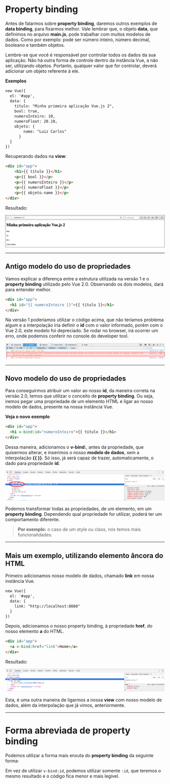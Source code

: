 # Property binding

Antes de falarmos sobre **property binding**, daremos outros exemplos de **data binding**, para fixarmos melhor. 
Vale lembrar que, o objeto **data**, que definimos no arquivo **main.js**, pode trabalhar com muitos modelos de dados. Como por exemplo: pode ser número inteiro, número decimal, booleano e também objetos.

Lembre-se que você é responsável por controlar todos os dados da sua aplicação. Não há outra forma de controle dentro da instância Vue, a não ser, utilizando objetos. 
Portanto, qualquer valor que for controlar, deverá adicionar um objeto referente à ele.

**Exemplos**

```
new Vue({
  el: '#app',
  data: {
    título: "Minha primeira aplicação Vue.js 2",
    bool: true,
    numeroInteiro: 10,
    numeroFloat: 20.10,
    objeto: {
        name: "Luiz Carlos"
      }
  }
})
```

Recuperando dados na **view**:

```html
<div id="app">
    <h1>{{ título }}</h1>
    <p>{{ bool }}</p>
    <p>{{ numeroInteiro }}</p>
    <p>{{ numeroFloat }}</p>
    <p>{{ objeto.name }}</p>
</div>
```

Resultado:

![Vue Content App 1](./images/vue-content-app1.png "Vue Content App 1")

***

## Antigo modelo do uso de propriedades

Vamos explicar a diferença entre a estrutura utilizada na versão 1 e o **property binding** utilizado pelo Vue 2.0. Observando os dois modelos, dará para entender melhor.

```html
<div id="app">
  <h1 id="{{ numeroInteiro }}">{{ título }}</h1>
</div>
```

Na versão 1 poderíamos utilizar o código acima, que não teríamos problema algum e a interpolação iria definir o **id** com o valor informado, porém com o Vue 2.0, este modelo foi depreciado. 
Se rodar no browser, irá ocorrer um erro, onde podemos conferir no console do developer tool.

![Vue Property Error](./images/vue-property-error.png "Vue Property Error")

***

## Novo modelo do uso de propriedades

Para conseguirmos atribuir um valor ao nosso **id**, da maneira correta na versão 2.0, temos que utilizar o conceito de **property binding**. Ou seja, iremos pegar uma propriedade de um elemento HTML e ligar ao nosso modelo de dados, presente na nossa instância Vue.

**Veja o novo exemplo**

```html
<div id="app">
  <h1 v-bind:id="numeroInteiro">{{ título }}</h1>
</div>
```

Dessa maneira, adicionamos o **v-bind:**, antes da propriedade, que quisermos alterar, e inserimos o nosso **modelo de dados**, sem a interpolação **{{ }}**. 
Só isso, já será capaz de trazer, automaticamente, o dado para propriedade **id**.

![Vue Property Ok](./images/vue-property-ok.png "Vue Property Ok")

Podemos transformar todas as propriedades, de um elemento, em um **property binding**. Dependendo qual propriedade for utilizar, poderá ter um comportamento diferente.

> **Por exemplo:**  o caso de um style ou class, nós temos mais funcionalidades.

***

## Mais um exemplo, utilizando elemento âncora do HTML

Primeiro adicionamos nosso modelo de dados, chamado **link** em nossa instância Vue.

```
new Vue({
  el: '#app',
  data: {
    link: "http://localhost:8080"
  }
})
```

Depois, adicionamos o nosso property binding, à propriedade **href**, do nosso elemento **a** do HTML.

```html
<div id="app">
  <a v-bind:href="link">Home</a>
</div>
```

Resultado:

![Vue Property Link](./images/vue-property-link.png "Vue Property Link")

Esta, é uma outra maneira de ligarmos a nossa **view** com nosso modelo de dados, além da interpolação que já vimos, anteriormente.

***

# Forma abreviada de property binding

Podemos utilizar a forma mais enxuta do **property binding** da seguinte forma:

Em vez de utilizar `v-bind:id`, podemos utilizar somente `:id`, que teremos o mesmo resultado e o código fica menor e mais legível.

